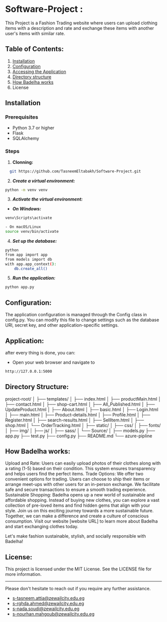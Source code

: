 # Software-Project :
This Project is a Fashion Trading website where users can upload clothing items with a description and rate and exchange these items with another user's items with similar rate.

## Table of Contents:
1. [Installation](#installation)
2. [Configuration](#configration)
3. [Accessing the Application](#Application)
4. [Directory structure](#DirectoryStructure)
6. [How Badelha works](#Badelha)
7. License

## Installation
### Prerequisites
- Python 3.7 or higher
- Flask
- SQLAlchemy

### Steps
1. **Clonning:**
 ```sh
   git https://github.com/TasneemEltabakh/Software-Project.git
 ``` 
2. ***Create a virtual environment:***
```sh
python -m venv venv
 ``` 
3. ***Activate the virtual environment:***
- ***On Windows:***
```sh
venv\Scripts\activate
 ``` 
 ```sh
- On macOS/Linux
source venv/bin/activate
 ``` 
4. ***Set up the database:***
```sh
python 
from app import app
from models import db
with app.app_context():   
    db.create_all()
``` 


5. ***Run the application:***
```sh
python app.py
 ``` 
## Configuration:

The application configuration is managed through the Config class in config.py. You can modify this file to change settings such as the database URl, secret key, and other application-specific settings.

## Application:
after every thing is done, you can:
- Open your web browser and navigate to 
```sh
http://127.0.0.1:5000
 ``` 
## Directory Structure:

project-root/
│
├── templates/
│ ├── index.html
│ ├── productMain.html
│ ├── contact.html
│ ├── shop-cart.html
│ ├── All_Published.html
│ ├── UpdateProduct.html
│ ├── About.html
│ ├── basic.html
│ ├── Login.html
│ ├── main.html
│ ├── Product-details.html
│ ├── Profile.html
│ ├── Register.html
│ ├── search-results.html
│ ├── SellItem.html
│ ├── shop.html
│ └── OrderTracking.html
│
├── static/
│ ├── css/
│ ├── fonts/
│ ├── img/
│ ├── js/
│ ├── sass/
│ └── Source/
│
├── models.py
├── app.py
├── test.py
├── config.py
├── README.md
└── azure-pipline

## How Badelha works:

Upload and Rate: Users can easily upload photos of their clothes along with a rating (1-5) based on their condition. This system ensures transparency and helps users find the perfect items.
Trade Options: We offer two convenient options for trading. Users can choose to ship their items or arrange meet-ups with other users for an in-person exchange. We facilitate safe and secure transactions to ensure a smooth trading experience.
Sustainable Shopping: Badelha opens up a new world of sustainable and affordable shopping. Instead of buying new clothes, you can explore a vast collection of pre-loved items and find hidden gems that align with your style.
Join us on this exciting journey towards a more sustainable future. Together, we can make a difference and create a culture of conscious consumption. Visit our website [website URL] to learn more about Badelha and start exchanging clothes today.

Let's make fashion sustainable, stylish, and socially responsible with Badelha!

## License:
This project is licensed under the MIT License. See the LICENSE file for more information.

---
Please don't hesitate to reach out if you require any further assistance.

- s-tasneem.attia@zewailcity.edu.eg
- s-rghda.ahmed@zewailcity.edu.eg
- s-nada.soudi@zewailcity.edu.eg
- s-nourhan.mahgoub@zewailcity.edu.eg